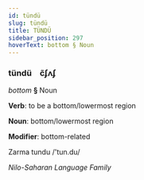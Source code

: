 ```yaml
---
id: tündü
slug: tündü
title: TÜNDÜ
sidebar_position: 297
hoverText: bottom § Noun
---
```


### tündü&emsp;<span kind="abugida">c̃ʄʌʄ</span>

*bottom* **§** Noun

**Verb**: to be a bottom/lowermost region

**Noun**: bottom/lowermost region

**Modifier**: bottom-related

Zarma tundu /'tun.du/

*Nilo-Saharan Language Family*